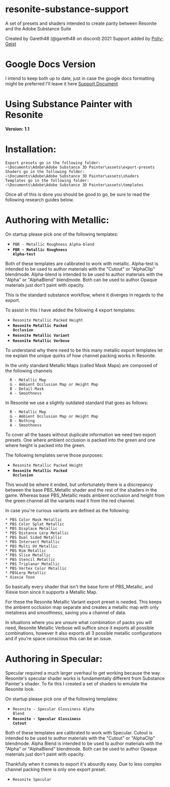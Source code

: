 # resonite-substance-support
 A set of presets and shaders intended to create parity between Resonite and the Adobe Substance Suite

 Created by Gareth48 (@gareth48 on discord)
 2021 Support added by [Polly-Geist](https://github.com/polly-geist)

# Google Docs Version
I intend to keep both up to date, just in case the google docs formatting might be preferred I'll leave it here
[Support Document](https://docs.google.com/document/d/1xmrEwwOXCwkXStHgxy2dNJ3G31Ubr0eJXyiVDEvj_oQ/edit?usp=sharing)


# Using Substance Painter with Resonite


**Version: 1.1**

# Installation:
```
Export presets go in the following folder:
~\Documents\Adobe\Adobe Substance 3D Painter\assets\export-presets
Shaders go in the following folder:
~\Documents\Adobe\Adobe Substance 3D Painter\assets\shaders
Templates go in the following folder:
~\Documents\Adobe\Adobe Substance 3D Painter\assets\templates
```
Once all of this is done you should be good to go, be sure to read the following research guides below. 



# Authoring with Metallic:
On startup please pick one of the following templates:



* <code>PBR - Metallic Roughness Alpha-blend</code></strong>
* <strong><code>PBR - Metallic Roughness Alpha-test</code></strong>


Both of these templates are calibrated to work with metallic. Alpha-test is intended to be used to author materials with the "Cutout" or "AlphaClip" blendmode. Alpha-blend is intended to be used to author materials with the "Alpha" or "AlphaBlend" blendmode. Both can be used to author Opaque materials just don't paint with opacity.

This is the standard substance workflow, where it diverges in regards to the export.

To assist in this I have added the following 4 export templates:




* <code>Resonite Metallic Packed Height</code></strong>
* <strong><code>Resonite Metallic Packed Occlusion</code></strong>
* <strong><code>Resonite Metallic Variant</code></strong>
* <strong><code>Resonite Metallic Verbose</code></strong>


To understand why there need to be this many metallic export templates let me explain the unique quirks of how channel packing works in Resonite.

In the unity standard Metallic Maps (called Mask Maps) are composed of the following channels
```
  R - Metallic Map
  G - Ambient Occlusion Map or Height Map
  B - Detail Mask
  A - Smoothness
```
In Resonite we use a slightly outdated standard that goes as follows:
```
  R - Metallic Map
  G - Ambient Occlusion Map or Height Map
  B - Nothing
  A - Smoothness
```
To cover all the bases without duplicate information we need two export presets. One where ambient occlusion is packed into the green and one where height is packed into the green.

The following templates serve those purposes:

* <code>Resonite Metallic Packed Height</code></strong>
* <strong><code>Resonite Metallic Packed Occlusion</code></strong>

This would be where it ended, but unfortunately there is a discrepancy between the base PBS_Metallic shader and the rest of the shaders in the game. Whereas base PBS_Metallic reads ambient occlusion and height from the green channel all the variants read it from the red channel.

In case you're curious variants are defined as the following:

```
* PBS Color Mask Metallic
* PBS Color Splat Metallic
* PBS Displace Metallic
* PBS Distance Lerp Metallic
* PBS Dual Sided Metallic
* PBS Intersect Metallic
* PBS Multi UV Metallic
* PBS Rim Metallic
*`PBS Slice Metallic
* PBS Stencil Metallic
* PBS Triplanar Metallic
* PBS Vertex Color Metallic
* PBSLerp Metallic
* Xiexie Toon
```
So basically every shader that isn't the base form of PBS_Metallic, and Xiexie toon since it supports a Metallic Map.

For these the Resonite Metallic Variant export preset is needed. This keeps the ambient occlusion map separate and creates a metallic map with only metalness and smoothness, saving you a channel of data.

In situations where you are unsure what combination of packs you will need, Resonite Metallic Verbose will suffice since it exports all possible combinations, however it also exports all 3 possible metallic configurations and if you're space conscious this can be an issue.



# Authoring in Specular:

Specular required a much larger overhaul to get working because the way Resonite's specular shader works is fundamentally different from Substance Painter's shader. To fix this I created a set of shaders to emulate the Resonite look.

On startup please pick one of the following templates:


* <code>Resonite - Specular Glossiness Alpha Blend</code></strong>
* <strong><code>Resonite - Specular Glossiness Cutout</code></strong>

Both of these templates are calibrated to work with Specular. Cutout  is intended to be used to author materials with the "Cutout" or "AlphaClip" blendmode. Alpha Blend is intended to be used to author materials with the "Alpha" or "AlphaBlend" blendmode. Both can be used to author Opaque materials just don't paint with opacity.

Thankfully when it comes to export it's absurdly easy. Due to less complex channel packing there is only one export preset.

* <code>Resonite Specular</code></strong>
